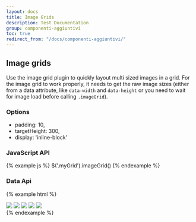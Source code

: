 ```yaml
---
layout: docs
title: Image Grids
description: Test Documentation
group: componenti-aggiuntivi
toc: true
redirect_from: "/docs/componenti-aggiuntivi/"
---
```


## Image grids

Use the image grid plugin to quickly layout multi sized images in a grid. For the image grid to work properly, it needs to get the raw image sizes (either from a data attribute, like `data-width` and `data-height` or you need to wait for image load before calling `.imageGrid`).

### Options

- padding: 10,
- targetHeight: 300,
- display: 'inline-block'

### JavaScript API
{% example js %}
$('.myGrid').imageGrid()
{% endexample %}

### Data Api

{% example html %}
<div data-grid="images">
  <img data-width="350" data-height="300" src="http://placehold.it/350x300/EEE04A/ffffff">
  <img data-width="420" data-height="320" src="http://placehold.it/420x320/5cb85c/ffffff">
  <img data-width="320" data-height="380" src="http://placehold.it/320x380/5bc0de/ffffff">
  <img data-width="472" data-height="500" src="http://placehold.it/472x500/f0ad4e/ffffff">
  <img data-width="540" data-height="360" src="http://placehold.it/540x360/FF3167/ffffff">
</div>
{% endexample %}
